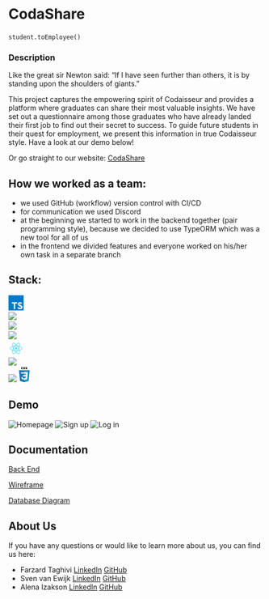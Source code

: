 # CodaShare

`student.toEmployee()`

### Description

Like the great sir Newton said: “If I have seen further than others, it is by standing upon the shoulders of giants.” 

This project captures the empowering spirit of Codaisseur and provides a platform where graduates can share their most valuable insights. We have set out a questionnaire among those graduates who have already landed their first job to find out their secret to success. To guide future students in their quest for employment, we present this information in true Codaisseur style. Have a look at our demo below!

Or go straight to our website:
[CodaShare](https://adoring-varahamihira-27939f.netlify.app/)

## How we worked as a team:

- we used GitHub (workflow) version control with CI/CD
- for communication we used Discord
- at the beginning we started to work in the backend together (pair programming style), because we decided to use TypeORM which was a new tool for all of us
- in the frontend we divided features and everyone worked on his/her own task in a separate branch

## Stack:
<code><img height="30" src="https://raw.githubusercontent.com/github/explore/80688e429a7d4ef2fca1e82350fe8e3517d3494d/topics/typescript/typescript.png"> <img height="30" src="https://cdn.iconscout.com/icon/free/png-512/postgresql-11-1175122.png">  <img height="30" src="https://avatars2.githubusercontent.com/u/20165699?s=400&v=4"> <img height="30" src="https://codeandunicorns.com/wp-content/uploads/2017/11/node-express.png"> <img height="30" src="https://raw.githubusercontent.com/github/explore/80688e429a7d4ef2fca1e82350fe8e3517d3494d/topics/react/react.png">
<img height="30" src="https://symbols-electrical.getvecta.com/stencil_74/147_axios.1cfeb3fa9b.png"> <img height="30" src="https://img.icons8.com/color/452/bootstrap.png"><img height="30" src="https://raw.githubusercontent.com/github/explore/6c6508f34230f0ac0d49e847a326429eefbfc030/topics/css/css.png"></code>

## Demo
![Homepage](https://github.com/FarzadTaghavi/group-project-frontend/blob/development/assets/Screenshot_2020-10-30%20React%20App.png)
![Sign up](https://github.com/FarzadTaghavi/group-project-frontend/blob/development/assets/Screenshot_2020-10-30%20React%20App(2).png)
![Log in](https://github.com/FarzadTaghavi/group-project-frontend/blob/development/assets/Screenshot_2020-10-30%20React%20App(3).png)

## Documentation

[Back End](https://github.com/FarzadTaghavi/group-project-backend)

[Wireframe](https://wireframepro.mockflow.com/view/Maec1906cc3d0caab0ce23ec3a2f4b3501603719012894#/page/4ce232b3670340d59edd37548be5ca47)

[Database Diagram](https://dbdiagram.io/d/5f93d86d3a78976d7b78f7f0)

## About Us

If you have any questions or would like to learn more about us, you can find us here:
 - Farzard Taghivi
 [LinkedIn](https://www.linkedin.com/in/farzadtaghavi/)
 [GitHub](https://github.com/FarzadTaghavi)
- Sven van Ewijk
 [LinkedIn](https://www.linkedin.com/in/sven-van-ewijk/)
 [GitHub](https://github.com/svenve-git)
 - Alena Izakson
 [LinkedIn](https://www.linkedin.com/in/alena-izakson/)
 [GitHub](https://github.com/AlenaAlyona)
